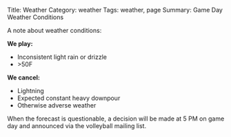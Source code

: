 Title: Weather
Category: weather
Tags: weather, page
Summary: Game Day Weather Conditions

A note about weather conditions:

<b>We play:</b>

* Inconsistent light rain or drizzle  
* \>50F  

<b>We cancel:</b>

* Lightning  
* Expected constant heavy downpour  
* Otherwise adverse weather  

When the forecast is questionable, a decision will be made at 5 PM on game day and announced via the volleyball mailing list.

<a href="http://www.accuweather.com/en/us/san-antonio-tx/78232/current-weather/34155_pc" class="aw-widget-legal">
<!--
a-->
</a><div id="awtd1460842433256" class="aw-widget-36hour"  data-locationkey="34155_PC" data-unit="f" data-language="en-us" data-useip="false" data-uid="awtd1460842433256" data-editlocation="false"></div><script type="text/javascript" src="http://oap.accuweather.com/launch.js"></script>
